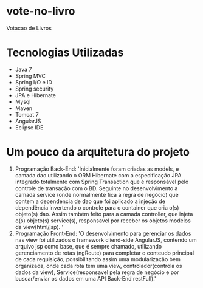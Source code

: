 vote-no-livro
=============

Votacao de Livros

# Tecnologias Utilizadas
  - Java 7
  - Spring MVC
  - Spring I/O e ID
  - Spring security
  - JPA e Hibernate
  - Mysql
  - Maven
  - Tomcat 7
  - AngularJS
  - Eclipse IDE 


# Um pouco da arquitetura do projeto
1. Programação Back-End:
  'Inicialmente foram criadas as models, e camada dao utilizando o ORM Hibernate com a especificação JPA integrado totalmente com Spring Transaction que é responsável pelo controle de transação com o BD. Seguinte no desenvolvimento a camada service (onde normalmente fica a regra de negócio) que contem a dependencia de dao que foi aplicado a injeção de dependência invertendo o controle para o container que cria o(s) objeto(s) dao. Assim também feito para a camada controller, que injeta o(s) objeto(s) service(s), responsavel por receber os objetos modelos da view(html/jsp). '
2. Programação Front-End:
  'O desenvolvimento para gerenciar os dados nas view foi utilizados o framework cliend-side AngularJS, contendo um arquivo jsp como base, que é sempre chamado, utilizando gerenciamento de rotas (ngRoute) para completar o conteudo principal de cada requisição, possibilitando assim uma modularização bem organizada, onde cada rota tem uma view, controlador(controla os dados da view), Service(responsavel pela regra de negócio e por buscar/enviar os dados em uma API Back-End restFull).'
